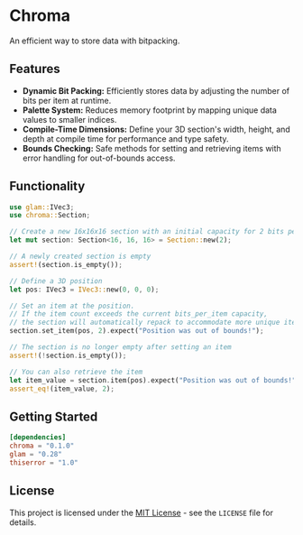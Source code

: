 # Chroma

An efficient way to store data with bitpacking.

## Features

- **Dynamic Bit Packing:** Efficiently stores data by adjusting the number of bits per item at runtime.
- **Palette System:** Reduces memory footprint by mapping unique data values to smaller indices.
- **Compile-Time Dimensions:** Define your 3D section's width, height, and depth at compile time for performance and type safety.
- **Bounds Checking:** Safe methods for setting and retrieving items with error handling for out-of-bounds access.

## Functionality

```rust
use glam::IVec3;
use chroma::Section;

// Create a new 16x16x16 section with an initial capacity for 2 bits per item
let mut section: Section<16, 16, 16> = Section::new(2);

// A newly created section is empty
assert!(section.is_empty());

// Define a 3D position
let pos: IVec3 = IVec3::new(0, 0, 0);

// Set an item at the position.
// If the item count exceeds the current bits_per_item capacity,
// the section will automatically repack to accommodate more unique items.
section.set_item(pos, 2).expect("Position was out of bounds!");

// The section is no longer empty after setting an item
assert!(!section.is_empty());

// You can also retrieve the item
let item_value = section.item(pos).expect("Position was out of bounds!");
assert_eq!(item_value, 2);
```

## Getting Started

```toml
[dependencies]
chroma = "0.1.0"
glam = "0.28"
thiserror = "1.0"
```

## License

This project is licensed under the [MIT License](LICENSE) - see the `LICENSE` file for details.
